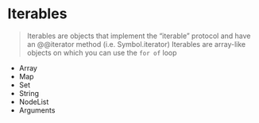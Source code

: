 # Iterables
> Iterables are objects that implement the “iterable” protocol and have an @@iterator method (i.e. Symbol.iterator)
> Iterables are array-like objects on which you can use the `for of` loop
* Array
* Map
* Set
* String
* NodeList
* Arguments